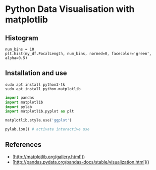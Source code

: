 # Python Data Visualisation with matplotlib

## Histogram
```
num_bins = 10
plt.hist(my_df.FocalLength, num_bins, normed=0, facecolor='green', alpha=0.5)
```

## Installation and use

    sudo apt install python3-tk
    sudo apt install python-matplotlib


```python
import pandas
import matplotlib
import pylab
import matplotlib.pyplot as plt

matplotlib.style.use('ggplot')

pylab.ion() # activate interactive use
```


## References
*   [http://matplotlib.org/gallery.html]()
*   [http://pandas.pydata.org/pandas-docs/stable/visualization.html]()
